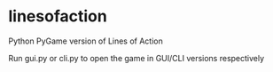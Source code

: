 # linesofaction
Python PyGame version of Lines of Action

Run gui.py or cli.py to open the game in GUI/CLI versions respectively
